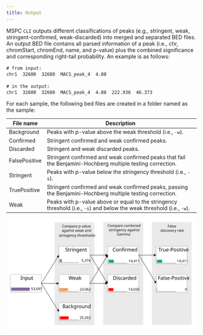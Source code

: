 ```yaml
---
title: Output
---
```


MSPC `CLI` outputs different classifications of peaks (e.g., stringent, weak, stringent-confirmed,
weak-discarded) into merged and separated BED files. An output BED file contains all parsed 
information of a peak (i.e., chr, chromStart, chromEnd, name, and p-value) plus the combined 
significance and corresponding right-tail probability. An example is as follows: 

```shell
# from input:
chr1  32600  32680  MACS_peak_4  4.08

# in the output:
chr1  32600  32680  MACS_peak_4  4.08  222.936  46.373
```

For each sample, the following bed files are created in a folder named as the sample:

| File name      | Description |
| -------------- | ----------- |
| Background     | Peaks with p-value above the weak threshold (i.e., `-w`). | 
| Confirmed      | Stringent confirmed and weak confirmed peaks. |
| Discarded      | Stringent and weak discarded peaks. |
| FalsePositive  | Stringent confirmed and weak confirmed peaks that fail the Benjamini-Hochberg multiple testing correction. |
| Stringent      | Peaks with p-value below the stringency threshold (i.e., `-s`). |
| TruePositive   | Stringent confirmed and weak confirmed peaks, passing the Benjamini-Hochberg multiple testing correction. |
| Weak           | Peaks with p-value above or equal to the stringency threshold (i.e., `-s`) and below the weak threshold (i.e., `-w`). |

![](sets.svg?raw=true)
